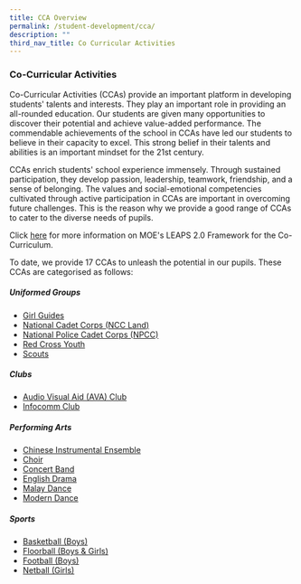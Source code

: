 ```yaml
---
title: CCA Overview
permalink: /student-development/cca/
description: ""
third_nav_title: Co Curricular Activities
---
```

### Co-Curricular Activities

Co-Curricular Activities (CCAs) provide an important platform in developing students' talents and interests. They play an important role in providing an all-rounded education. Our students are given many opportunities to discover their potential and achieve value-added performance. The commendable achievements of the school in CCAs have led our students to believe in their capacity to excel. This strong belief in their talents and abilities is an important mindset for the 21st century.

CCAs enrich students' school experience immensely. Through sustained participation, they develop passion, leadership, teamwork, friendship, and a sense of belonging. The values and social-emotional competencies cultivated through active participation in CCAs are important in overcoming future challenges. This is the reason why we provide a good range of CCAs to cater to the diverse needs of pupils.

Click [here](https://serangoonsec-moe-edu-sg-admin.cwp.sg/qql/slot/u179/Parents%20&%20Students/LEAPS%202.0/LEAPS_2.0_Public_Version.pdf) for more information on MOE's LEAPS 2.0 Framework for the Co-Curriculum.

To date, we provide 17 CCAs to unleash the potential in our pupils. These CCAs are categorised as follows:

##### Uniformed Groups

- [Girl Guides](https://www.serangoonsec.moe.edu.sg/student-development/Co-Curricular-Activities/girl-guides/)
- [National Cadet Corps (NCC Land)](https://www.serangoonsec.moe.edu.sg/student-development/Co-Curricular-Activities/ncc-land/)
- [National Police Cadet Corps (NPCC)](https://www.serangoonsec.moe.edu.sg/student-development/Co-Curricular-Activities/npcc/)
- [Red Cross Youth](https://www.serangoonsec.moe.edu.sg/student-development/Co-Curricular-Activities/rcy/)
- [Scouts](https://www.serangoonsec.moe.edu.sg/student-development/Co-Curricular-Activities/scouts/)

##### Clubs

- [Audio Visual Aid (AVA) Club](https://www.serangoonsec.moe.edu.sg/student-development/Co-Curricular-Activities/avap-club/)
- [Infocomm Club](https://www.serangoonsec.moe.edu.sg/student-development/Co-Curricular-Activities/ict-club/)

##### Performing Arts

- [Chinese Instrumental Ensemble](https://www.serangoonsec.moe.edu.sg/student-development/Co-Curricular-Activities/chinese-ensemble/)
- [Choir](https://www.serangoonsec.moe.edu.sg/student-development/Co-Curricular-Activities/choir/)
- [Concert Band](https://serangoonsec.moe.edu.sg/student-development/co-curricular-activities/performing-arts/concert-band)
- [English Drama](https://serangoonsec-moe-edu-sg-admin.cwp.sg/student-development/co-curricular-activities/performing-arts/english-drama)
- [Malay Dance](https://serangoonsec.moe.edu.sg/student-development/co-curricular-activities/performing-arts/malay-dance)
- [Modern Dance](https://serangoonsec-moe-edu-sg-admin.cwp.sg/student-development/co-curricular-activities/performing-arts/modern-dance)

##### Sports

- [Basketball (Boys)](https://serangoonsec.moe.edu.sg/student-development/co-curricular-activities/sports/basketball-boys)
- [Floorball (Boys & Girls)](https://serangoonsec-moe-edu-sg-admin.cwp.sg/student-development/co-curricular-activities/sports/floorball-boys-n-girls)
- [Football (Boys)](https://serangoonsec.moe.edu.sg/student-development/co-curricular-activities/sports/football-boys)
- [Netball (Girls)](https://serangoonsec-moe-edu-sg-admin.cwp.sg/student-development/co-curricular-activities/sports/netball-girls)